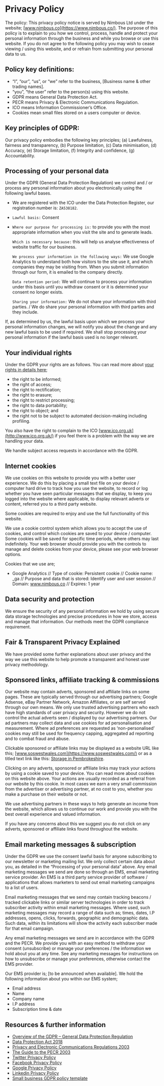 # Privacy Policy

The policy: This privacy policy notice is served by Nimbous Ltd under the website; [www.nimbous.co](https://www.nimbous.co/). The purpose of this policy is to explain to you how we control, process, handle and protect your personal information through the business and while you browse or use this website. If you do not agree to the following policy you may wish to cease viewing / using this website, and or refrain from submitting your personal data to us.

## Policy key definitions:

- “I”, “our”, “us”, or “we” refer to the business, [Business name & other trading names].
- “you”, “the user” refer to the person(s) using this website.
- GDPR means General Data Protection Act.
- PECR means Privacy & Electronic Communications Regulation.
- ICO means Information Commissioner’s Office.
- Cookies mean small files stored on a users computer or device.

## Key principles of GDPR:

Our privacy policy embodies the following key principles; (a) Lawfulness, fairness and transparency, (b) Purpose limitation, (c) Data minimisation, (d) Accuracy, (e) Storage limitation, (f) Integrity and confidence, (g) Accountability.

## Processing of your personal data

Under the GDPR (General Data Protection Regulation) we control and / or process any personal information about you electronically using the following lawful bases.

- We are registered with the ICO under the Data Protection Register, our registration number is: `ZA538182`.
- `Lawful basis:` Consent
- `Where our purpose for processing is:` to provide you with the most appropriate information when you visit the site and to generate leads.

    `Which is necessary because:` this will help us analyse effectiveness of website traffic for our business.

    `We process your information in the following ways:` We use Google Analytics to understand both how visitors to the site use it, and which companies they may be visiting from. When you submit information through our form, it is emailed to the company directly.

    `Data retention period:` We will continue to process your information under this basis until you withdraw consent or it is determined your consent no longer exists.

    `Sharing your information:` We do not share your information with third parties. / We do share your personal information with third parties and they include.

If, as determined by us, the lawful basis upon which we process your personal information changes, we will notify you about the change and any new lawful basis to be used if required. We shall stop processing your personal information if the lawful basis used is no longer relevant.

## Your individual rights

Under the GDPR your rights are as follows. You can read more about [your rights in details here](https://ico.org.uk/for-organisations/guide-to-the-general-data-protection-regulation-gdpr/individual-rights/);

- the right to be informed;
- the right of access;
- the right to rectification;
- the right to erasure;
- the right to restrict processing;
- the right to data portability;
- the right to object; and
- the right not to be subject to automated decision-making including profiling.

You also have the right to complain to the ICO [www.ico.org.uk](http://www.ico.org.uk/) if you feel there is a problem with the way we are handling your data.

We handle subject access requests in accordance with the GDPR.

## Internet cookies

We use cookies on this website to provide you with a better user experience. We do this by placing a small text file on your device / computer hard drive to track how you use the website, to record or log whether you have seen particular messages that we display, to keep you logged into the website where applicable, to display relevant adverts or content, referred you to a third party website.

Some cookies are required to enjoy and use the full functionality of this website.

We use a cookie control system which allows you to accept the use of cookies, and control which cookies are saved to your device / computer. Some cookies will be saved for specific time periods, where others may last indefinitely. Your web browser should provide you with the controls to manage and delete cookies from your device, please see your web browser options.

Cookies that we use are;

- Google Analytics // Type of cookie: Persistent cookie // Cookie name: _ga // Purpose and data that is stored: Identify user and user session // Domain: www.nimbous.co // Expires: 1 year

## Data security and protection

We ensure the security of any personal information we hold by using secure data storage technologies and precise procedures in how we store, access and manage that information. Our methods meet the GDPR compliance requirement.

## Fair & Transparent Privacy Explained

We have provided some further explanations about user privacy and the way we use this website to help promote a transparent and honest user privacy methodology.

## Sponsored links, affiliate tracking & commissions

Our website may contain adverts, sponsored and affiliate links on some pages. These are typically served through our advertising partners; Google Adsense, eBay Partner Network, Amazon Affiliates, or are self served through our own means. We only use trusted advertising partners who each have high standards of user privacy and security. However we do not control the actual adverts seen / displayed by our advertising partners. Our ad partners may collect data and use cookies for ad personalisation and measurement. Where ad preferences are requested as ‘non-personalised’ cookies may still be used for frequency capping, aggregated ad reporting and to combat fraud and abuse.

Clickable sponsored or affiliate links may be displayed as a website URL like this; [www.soswestwales.com](https://www.soswestwales.com/) or as a titled text link like this: [Storage in Pembrokeshire](https://www.soswestwales.com/).

Clicking on any adverts, sponsored or affiliate links may track your actions by using a cookie saved to your device. You can read more about cookies on this website above. Your actions are usually recorded as a referral from our website by this cookie. In most cases we earn a very small commission from the advertiser or advertising partner, at no cost to you, whether you make a purchase on their website or not.

We use advertising partners in these ways to help generate an income from the website, which allows us to continue our work and provide you with the best overall experience and valued information.

If you have any concerns about this we suggest you do not click on any adverts, sponsored or affiliate links found throughout the website.

## Email marketing messages & subscription

Under the GDPR we use the consent lawful basis for anyone subscribing to our newsletter or marketing mailing list. We only collect certain data about you, as detailed in the “Processing of your personal data” above. Any email marketing messages we send are done so through an EMS, email marketing service provider. An EMS is a third party service provider of software / applications that allows marketers to send out email marketing campaigns to a list of users.

Email marketing messages that we send may contain tracking beacons / tracked clickable links or similar server technologies in order to track subscriber activity within email marketing messages. Where used, such marketing messages may record a range of data such as; times, dates, I.P addresses, opens, clicks, forwards, geographic and demographic data. Such data, within its limitations will show the activity each subscriber made for that email campaign.

Any email marketing messages we send are in accordance with the GDPR and the PECR. We provide you with an easy method to withdraw your consent (unsubscribe) or manage your preferences / the information we hold about you at any time. See any marketing messages for instructions on how to unsubscribe or manage your preferences, otherwise contact the EMS provider.

Our EMS provider is; [to be announced when available]. We hold the following information about you within our EMS system;

- Email address
- Name
- Company name
- I.P address
- Subscription time & date

## Resources & further information
- [Overview of the GDPR – General Data Protection Regulation](https://ico.org.uk/for-organisations/data-protection-reform/overview-of-the-gdpr/)
- [Data Protection Act 2018](http://www.legislation.gov.uk/ukpga/2018/12/contents/enacted)
- [Privacy and Electronic Communications Regulations 2003](http://www.legislation.gov.uk/uksi/2003/2426/contents/made)
- [The Guide to the PECR 2003](https://ico.org.uk/for-organisations/guide-to-pecr/)
- [Twitter Privacy Policy](http://twitter.com/privacy)
- [Facebook Privacy Policy](http://www.facebook.com/about/privacy/)
- [Google Privacy Policy](http://www.google.com/privacy.html)
- [Linkedin Privacy Policy](http://www.linkedin.com/static?key=privacy_policy)
- [Small business GDPR policy template](http://www.jamieking.co.uk/blog/cyber-security/policies/free-sample-privacy-policy.php)